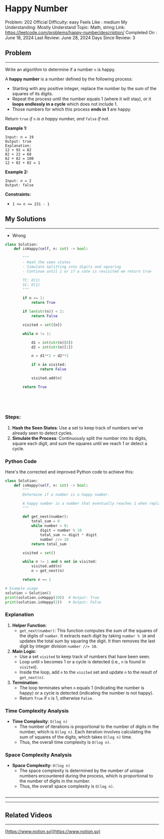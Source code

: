 # Happy Number

Problem: 202
Official Difficulty: easy
Feels Like : medium
My Understanding: Mostly Understand
Topic: Math, string
Link: https://leetcode.com/problems/happy-number/description/
Completed On : June 18, 2024
Last Review: June 28, 2024
Days Since Review: 3

## Problem

---

Write an algorithm to determine if a number `n` is happy.

A **happy number** is a number defined by the following process:

- Starting with any positive integer, replace the number by the sum of the squares of its digits.
- Repeat the process until the number equals 1 (where it will stay), or it **loops endlessly in a cycle** which does not include 1.
- Those numbers for which this process **ends in 1** are happy.

Return `true` *if* `n` *is a happy number, and* `false` *if not*.

**Example 1:**

```
Input: n = 19
Output: true
Explanation:
12 + 92 = 82
82 + 22 = 68
62 + 82 = 100
12 + 02 + 02 = 1
```

**Example 2:**

```
Input: n = 2
Output: false
```

**Constraints:**

- `1 <= n <= 231 - 1`

## My Solutions

---

- Wrong

```python
class Solution:
    def isHappy(self, n: int) -> bool:

        """
        - Hash the seen states 
        - Simulate Splitting into digits and squaring
        - Continue until 1 or if a sate is revisited we return true

        TC: O(1)
        SC: O(1)
        """

        if n == 1:
            return True

        if len(str(n)) < 2:
            return False

        visited = set([n])

        while n != 1:

            d1 = int(str(n)[0])
            d2 = int(str(n)[1])

            n = d1**2 + d2**2

            if n in visited:
                return False

            visited.add(n)

        return True

            

         
```

### Steps:

1. **Hash the Seen States**: Use a set to keep track of numbers we've already seen to detect cycles.
2. **Simulate the Process**: Continuously split the number into its digits, square each digit, and sum the squares until we reach 1 or detect a cycle.

### Python Code

Here's the corrected and improved Python code to achieve this:

```python
class Solution:
    def isHappy(self, n: int) -> bool:
        """
        Determine if a number is a happy number.

        A happy number is a number that eventually reaches 1 when replaced by the sum of the square of each digit.
        """

        def get_next(number):
            total_sum = 0
            while number > 0:
                digit = number % 10
                total_sum += digit * digit
                number //= 10
            return total_sum

        visited = set()

        while n != 1 and n not in visited:
            visited.add(n)
            n = get_next(n)

        return n == 1

# Example usage
solution = Solution()
print(solution.isHappy(19))  # Output: True
print(solution.isHappy(2))   # Output: False

```

### Explanation

1. **Helper Function**:
    - `get_next(number)`: This function computes the sum of the squares of the digits of `number`. It extracts each digit by taking `number % 10` and updates the total sum by squaring the digit. It then removes the last digit by integer division `number //= 10`.
2. **Main Logic**:
    - Use a set `visited` to keep track of numbers that have been seen.
    - Loop until `n` becomes 1 or a cycle is detected (i.e., `n` is found in `visited`).
    - Inside the loop, add `n` to the `visited` set and update `n` to the result of `get_next(n)`.
3. **Termination**:
    - The loop terminates when `n` equals 1 (indicating the number is happy) or a cycle is detected (indicating the number is not happy).
    - Return `True` if `n` is 1, otherwise `False`.

### Time Complexity Analysis

- **Time Complexity**: `O(log n)`
    - The number of iterations is proportional to the number of digits in the number, which is `O(log n)`. Each iteration involves calculating the sum of squares of the digits, which takes `O(log n)` time.
    - Thus, the overall time complexity is `O(log n)`.

### Space Complexity Analysis

- **Space Complexity**: `O(log n)`
    - The space complexity is determined by the number of unique numbers encountered during the process, which is proportional to the number of digits in the number.
    - Thus, the overall space complexity is `O(log n)`.

```python

```

---

---

 

## Related Videos

---

[https://www.notion.so](https://www.notion.so)